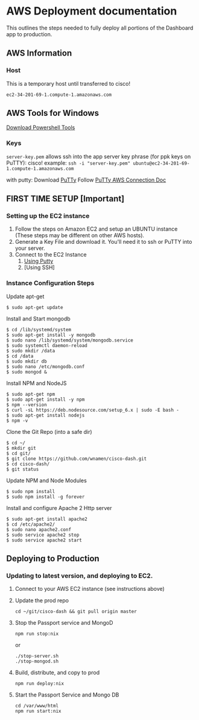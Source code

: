 # AWS Deployment documentation
This outlines the steps needed to fully deploy all portions of the Dashboard app to production.

## AWS Information
### Host
This is a temporary host until transferred to cisco!

`ec2-34-201-69-1.compute-1.amazonaws.com`

## AWS Tools for Windows
[Download Powershell Tools](https://aws.amazon.com/powershell/)

### Keys
`server-key.pem` allows ssh into the app server
key phrase (for ppk keys on PuTTY): cisco!
example: `ssh -i "server-key.pem" ubuntu@ec2-34-201-69-1.compute-1.amazonaws.com`

with putty:
Download [PuTTy](https://www.chiark.greenend.org.uk/~sgtatham/putty/)
Follow [PuTTy AWS Connection Doc](https://docs.aws.amazon.com/AWSEC2/latest/UserGuide/putty.html)


## FIRST TIME SETUP [Important]
### Setting up the EC2 instance
1. Follow the steps on Amazon EC2 and setup an UBUNTU instance (These steps may be different on other AWS hosts).
2. Generate a Key File and download it. You'll need it to ssh or PuTTY into your server.
3. Connect to the EC2 Instance
   1. [Using Putty](https://docs.aws.amazon.com/AWSEC2/latest/UserGuide/putty.html?icmpid=docs_ec2_console)
   2. [Using SSH]

### Instance Configuration Steps

Update apt-get
```
$ sudo apt-get update
```

Install and Start mongodb
```
$ cd /lib/systemd/system
$ sudo apt-get install -y mongodb
$ sudo nano /lib/systemd/system/mongodb.service
$ sudo systemctl daemon-reload
$ sudo mkdir /data
$ cd /data
$ sudo mkdir db
$ sudo nano /etc/mongodb.conf
$ sudo mongod &
```

Install NPM and NodeJS
```
$ sudo apt-get npm
$ sudo apt-get install -y npm
$ npm --version
$ curl -sL https://deb.nodesource.com/setup_6.x | sudo -E bash -
$ sudo apt-get install nodejs
$ npm -v
```

Clone the Git Repo (into a safe dir)
```
$ cd ~/
$ mkdir git
$ cd git/
$ git clone https://github.com/wnamen/cisco-dash.git
$ cd cisco-dash/
$ git status
```

Update NPM and Node Modules
```
$ sudo npm install
$ sudo npm install -g forever
```
Install and configure Apache 2 Http server
```
$ sudo apt-get install apache2
$ cd /etc/apache2/
$ sudo nano apache2.conf
$ sudo service apache2 stop
$ sudo service apache2 start
```

## Deploying to Production

### Updating to latest version, and deploying to EC2.

1. Connect to your AWS EC2 instance (see instructions above)
2. Update the prod repo

    ```
    cd ~/git/cisco-dash && git pull origin master
    ```
3. Stop the Passport service and MongoD
    ```
    npm run stop:nix
    ```

    or

    ```
    ./stop-server.sh
    ./stop-mongod.sh
    ```

3. Build, distribute, and copy to prod
   ```
   npm run deploy:nix
   ```
4. Start the Passport Service and Mongo DB
   ```
   cd /var/www/html
   npm run start:nix
   ```
